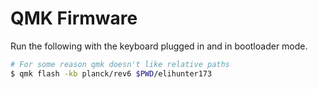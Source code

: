 # QMK Firmware

Run the following with the keyboard plugged in and in bootloader mode.

```sh
# For some reason qmk doesn't like relative paths
$ qmk flash -kb planck/rev6 $PWD/elihunter173
```
